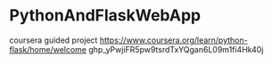 # PythonAndFlaskWebApp
coursera guided project https://www.coursera.org/learn/python-flask/home/welcome
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
